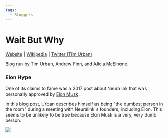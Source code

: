 ```yaml
---
tags:
  - Bloggers
---
```

# Wait But Why

[Website](https://waitbutwhy.com/) | [Wikipedia](https://en.wikipedia.org/wiki/Wait_But_Why) |  [Twitter (Tim Urban)](https://twitter.com/waitbutwhy)

Blog run by Tim Urban, Andrew Finn, and Alicia McElhone.


### Elon Hype

One of its claims to fame was a 2017 post about Neuralink that was personally approved by [Elon Musk]() .

In this blog post, Urban describes himself as being "the dumbest person in the room" during a meeting with Neuralink's founders, including Elon. This seems to be unlikely to be true because Elon Musk is a very, very dumb person.

![](/images/wiki/Wait%20But%20Why/dumbest-person-1.png)
